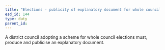 ```yaml
---
title: "Elections - publicity of explanatory document for whole council elections"
esd_id: 144
type: duty
parent_id:  
---
```


A district council adopting a scheme for whole council elections must, produce and publicise an explanatory document.

